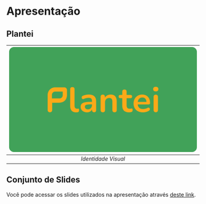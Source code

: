 # Apresentação

## Plantei

| ![Identidade Visual](./img/06-template-1.png "Figura 1") |
| :---------------------------------------------------------------------------------------: |
|                      *Identidade Visual*                      |

## Conjunto de Slides

Você pode acessar os slides utilizados na apresentação através [deste link](../presentation/slides-apresentacao.pdf).
